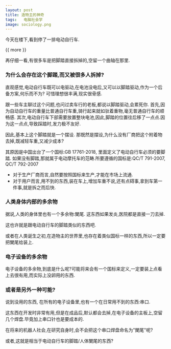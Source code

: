 ```yaml
---
layout: post
title: 造物主的神奇 
tags:   电脑社会学
image: sociology.png
---
```


今天在楼下,看到停了一排电动自行车.

{{ more }}

再仔细一看,有很多车是把脚踏直接拆掉的,空留一个曲轴在那里.

### 为什么会存在这个脚踏,而又被很多人拆掉?

直观感觉,电动自行车既可以电驱动,在电池没电后,又可以以脚踏驱动,作为一个后备方案,何乐而不为?
可惜理想很丰满,现实很骨感.

跟一些车主聊过这个问题,也问过卖车行的老板,都说以脚踏驱动,会累死你.
首先,因为自动自行车的重量比普通自行车重,骑行起来就如驮着重物,毫无普通自行车的顺畅感.
其次,电动自行车下部需要放置整块电池,因此,脚踏的位置往后移了一点点.因为这一点点,导致踩踏时,发力极不友好.

因此,基本上这个脚踏就是一个摆设.
那既然是摆设,为什么没有厂商把这个附着物去掉,既减轻车重,又减少成本?

其原因是中国出台了一个国标:GB 17761-2018, 里面定义了电动自行车必须的要脚踏.
如果没有脚踏,那就属于电动摩托车的范畴.所要遵循的国标是:QC/T 791-2007, QC/T 792-2007

 - 对于生产厂商而言,自然要按照国标来生产,才能在市场上流通.
 - 对于用户而言,用不到的东西,装在车上,增加车重不说,还有点碍事,拿到车第一件事,就是拆之而后快.

### 人类身体内部的多余物

据说,人类的身体里也有一个多余物:闌尾.
这东西如果发炎,医院都是直接一刀去掉.

这也许就是跟电动自行车的脚踏类似的东西吧.

或者在人类诞生之初,在造物主的世界里,也存在着类似国标一样的东西,所以一定要把闌尾给装上.

### 电子设备的多余物

电子设备的多余物,到底是什么呢?可能将来会有一个国标来定义,一定要装上点看上去很有用,而实际上没卵用的东西.

### 或者是另外一种可能?

说到没用的东西, 在所有的电子设备里,也有一个在日常用不到的东西:串口.

这东西在开发时非常有用,但是在成品后,默认都会去掉,在电子设备的主板上,空留几个焊盘.毕竟加上串口针也是要成本的.

在将来的机器人社会,在研究自身时,会不会把这个串口焊盘命名为"闌尾"呢?

或者,这就是相当于电动自行车的脚踏/人体闌尾的东西?





